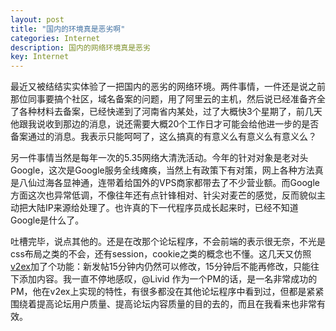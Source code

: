 ```yaml
---
layout: post
title: "国内的环境真是恶劣啊"
categories: Internet 
description: 国内的网络环境真是恶劣
key: Internet
---
```

最近又被结结实实体验了一把国内的恶劣的网络环境。两件事情，一件还是说之前那位同事要搞个社区，域名备案的问题，用了阿里云的主机，然后说已经准备齐全了各种材料去备案，已经快递到了河南省内某处，过了大概快3个星期了，前几天他跟我说收到那边的消息，说还需要大概20个工作日才可能会给他进一步的是否备案通过的消息。我表示只能呵呵了，这么搞真的有意义么有意义么有意义么？

另一件事情当然是每年一次的5.35网络大清洗活动。今年的针对对象是老对头Google，这次是Google服务全线瘫痪，当然上有政策下有对策，网上各种方法真是八仙过海各显神通，连带着给国外的VPS商家都带去了不少营业额。而Google方面这次也异常低调，不像往年还有点针锋相对、针尖对麦芒的感觉，反而貌似主动把大陆IP来源给处理了。也许真的下一代程序员成长起来时，已经不知道Google是什么了。

吐槽完毕，说点其他的。还是在改那个论坛程序，不会前端的表示很无奈，不光是css布局之类的不会，还有session，cookie之类的概念也不懂。这几天又仿照[v2ex](http://www.v2ex.com)加了个功能：新发帖15分钟内仍然可以修改，15分钟后不能再修改，只能往下添加内容。我一直不停地感叹，@Livid 作为一个PM的话，是一名非常成功的PM，他在v2ex上实现的特性，有很多都没在其他论坛程序中看到过，但都是紧紧围绕着提高论坛用户质量、提高论坛内容质量的目的去的，而且在我看来也非常有效。
